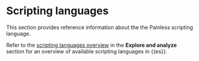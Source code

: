 # Scripting languages

This section provides reference information about the the Painless scripting language.

Refer to the [scripting languages overview](docs-content://explore-analyze/scripting.md) in the **Explore and analyze** section for an overview of available scripting languages in {{es}}.
